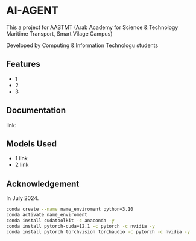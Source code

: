 # AI-AGENT

This a project for AASTMT (Arab Academy for Science & Technology Maritime Transport, Smart Vilage Campus)

Developed by Computing & Information Technologu students

## Features

* 1
* 2
* 3

## Documentation

link:

## Models Used

* 1
link
* 2
link

## Acknowledgement

In July 2024.

```sh
conda create --name name_enviroment python=3.10
conda activate name_enviroment
conda install cudatoolkit -c anaconda -y
conda install pytorch-cuda=12.1 -c pytorch -c nvidia -y
conda install pytorch torchvision torchaudio -c pytorch -c nvidia -y
```

